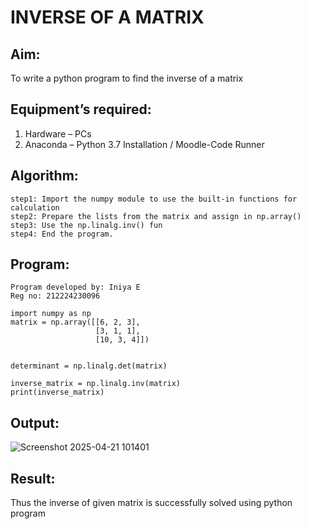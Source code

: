 
# INVERSE OF A MATRIX
## Aim:
To write a python program to find the inverse of a matrix
## Equipment’s required:
1. 	Hardware – PCs
2. 	Anaconda – Python 3.7 Installation / Moodle-Code Runner
## Algorithm:
```
step1: Import the numpy module to use the built-in functions for calculation
step2: Prepare the lists from the matrix and assign in np.array()
step3: Use the np.linalg.inv() fun
step4: End the program.
```

## Program:
```
Program developed by: Iniya E
Reg no: 212224230096

import numpy as np
matrix = np.array([[6, 2, 3],
                   [3, 1, 1],
                   [10, 3, 4]])


determinant = np.linalg.det(matrix)

inverse_matrix = np.linalg.inv(matrix)
print(inverse_matrix)
```

## Output:

![Screenshot 2025-04-21 101401](https://github.com/user-attachments/assets/f0c79cf7-bed3-442e-b9d7-833d8268d50e)

## Result:
Thus the inverse of given matrix is successfully solved using python program


